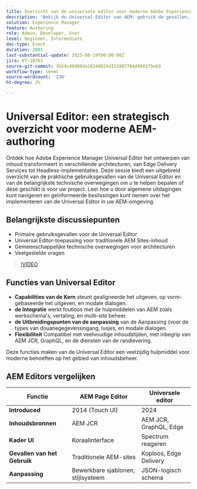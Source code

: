 ```yaml
---
title: Overzicht van de universele editor voor moderne Adobe Experience Manager-authoring
description: 'Bekijk de Universal Editor van AEM: gebruik de gevallen, ondersteuning voor meerdere architecturen en belangrijke overwegingen om het schrijven van inhoud te vereenvoudigen en de levering van inhoud te stimuleren.'
solution: Experience Manager
feature: Authoring
role: Admin, Developer, User
level: Beginner, Intermediate
doc-type: Event
duration: 2891
last-substantial-update: 2025-08-19T00:00:00Z
jira: KT-18763
source-git-commit: 3b54c46988da18248024d115997704d9881f5e68
workflow-type: tm+mt
source-wordcount: '238'
ht-degree: 2%

---
```



# Universal Editor: een strategisch overzicht voor moderne AEM-authoring

Ontdek hoe Adobe Experience Manager Universal Editor het ontwerpen van inhoud transformeert in verschillende architecturen, van Edge Delivery Services tot Headless-implementaties. Deze sessie biedt een uitgebreid overzicht van de praktische gebruiksgevallen van de Universal Editor en van de belangrijkste technische overwegingen om u te helpen bepalen of deze geschikt is voor uw project. Leer hoe u door algemene uitdagingen kunt navigeren en geïnformeerde beslissingen kunt nemen over het implementeren van de Universal Editor in uw AEM-omgeving.

## Belangrijkste discussiepunten

* Primaire gebruiksgevallen voor de Universal Editor
* Universal Editor-toepassing voor traditionele AEM Sites-inhoud
* Gemeenschappelijke technische overwegingen voor architecturen
* Veelgestelde vragen

>[!VIDEO](https://video.tv.adobe.com/v/3470850/?learn=on&enablevpops)

## Functies van Universal Editor

* **Capabilities van de Kern** steunt gealigneerde het uitgeven, op vorm-gebaseerde het uitgeven, en modale dialogen.
* **de Integratie** werkt foutloos met de hulpmiddelen van AEM zoals werkschema&#39;s, vertaling, en multi-site beheer.
* **de Uitbreidingspunten van de aanpassing** van de Aanpassing &lbrace;voor de types van douanegegevensingang, lusjes, en modale dialogen.
* **Flexibiliteit** Compatibel met veelvoudige inhoudstijden, met inbegrip van AEM JCR, GraphQL, en de diensten van de randlevering.

Deze functies maken van de Universal Editor een veelzijdig hulpmiddel voor moderne behoeften op het gebied van inhoudsbeheer.

## AEM Editors vergelijken

| Functie | AEM Page Editor | Universele editor |
|--------------------------|-------------------------------|-----------------------------|
| **Introduced** | 2014 (Touch UI) | 2024 |
| **Inhoudsbronnen** | AEM JCR | AEM JCR, GraphQL, Edge |
| **Kader UI** | Koraalinterface | Spectrum reageren |
| **Gevallen van het Gebruik** | Traditionele AEM-sites | Koploos, Edge Delivery |
| **Aanpassing** | Bewerkbare sjablonen, stijlsysteem | JSON-logisch schema |